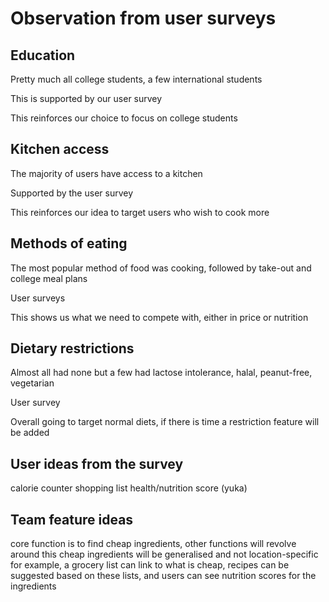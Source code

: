 # Observation from user surveys

## Education
Pretty much all college students, a few international students

This is supported by our user survey

This reinforces our choice to focus on college students

## Kitchen access
The majority of users have access to a kitchen

Supported by the user survey

This reinforces our idea to target users who wish to cook more

## Methods of eating
The most popular method of food was cooking, followed by take-out and college meal plans

User surveys

This shows us what we need to compete with, either in price or nutrition

## Dietary restrictions
Almost all had none but a few had lactose intolerance, halal, peanut-free, vegetarian

User survey

Overall going to target normal diets, if there is time a restriction feature will be added

## User ideas from the survey 
calorie counter
shopping list
health/nutrition score (yuka)

## Team feature ideas
 core function is to find cheap ingredients, other functions will revolve around this
 cheap ingredients will be generalised and not location-specific
 for example, a grocery list can link to what is cheap, recipes can be suggested based on these lists, and users can see nutrition scores for the ingredients
